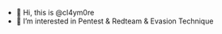 - 👋 Hi, this is  @cl4ym0re 
- 👀 I’m interested in Pentest & Redteam & Evasion Technique
<!---
cl4ym0re/cl4ym0re is a ✨ special ✨ repository because its `README.md` (this file) appears on your GitHub profile.
You can click the Preview link to take a look at your changes.
--->
